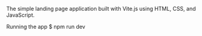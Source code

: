 The simple landing page application built with Vite.js using HTML, CSS, and JavaScript.

Running the app $ npm run dev
